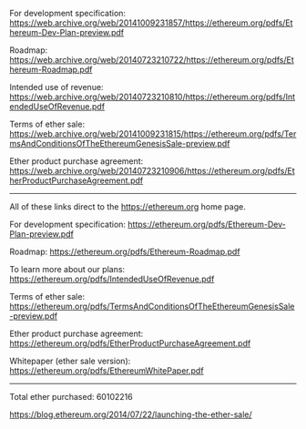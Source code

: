 For development specification: https://web.archive.org/web/20141009231857/https://ethereum.org/pdfs/Ethereum-Dev-Plan-preview.pdf

Roadmap: https://web.archive.org/web/20140723210722/https://ethereum.org/pdfs/Ethereum-Roadmap.pdf

Intended use of revenue: https://web.archive.org/web/20140723210810/https://ethereum.org/pdfs/IntendedUseOfRevenue.pdf

Terms of ether sale: https://web.archive.org/web/20141009231815/https://ethereum.org/pdfs/TermsAndConditionsOfTheEthereumGenesisSale-preview.pdf

Ether product purchase agreement: https://web.archive.org/web/20140723210906/https://ethereum.org/pdfs/EtherProductPurchaseAgreement.pdf

***
All of these links direct to the https://ethereum.org home page.

For development specification: https://ethereum.org/pdfs/Ethereum-Dev-Plan-preview.pdf

Roadmap: https://ethereum.org/pdfs/Ethereum-Roadmap.pdf

To learn more about our plans: https://ethereum.org/pdfs/IntendedUseOfRevenue.pdf

Terms of ether sale: https://ethereum.org/pdfs/TermsAndConditionsOfTheEthereumGenesisSale-preview.pdf

Ether product purchase agreement: https://ethereum.org/pdfs/EtherProductPurchaseAgreement.pdf

Whitepaper (ether sale version): https://ethereum.org/pdfs/EthereumWhitePaper.pdf

***


Total ether purchased: 60102216

https://blog.ethereum.org/2014/07/22/launching-the-ether-sale/